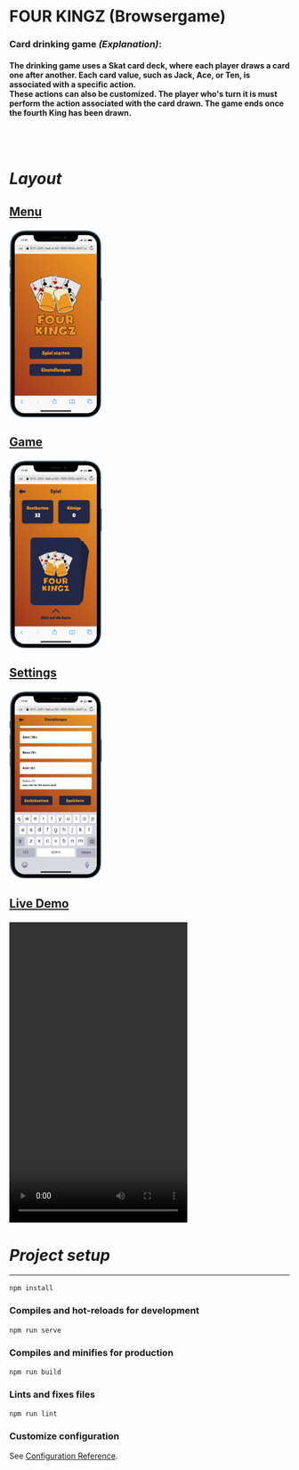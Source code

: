 # **FOUR KINGZ** (Browsergame)
### **Card drinking game** *(Explanation)*:

#### The drinking game uses a Skat card deck, where each player draws a card one after another. Each card value, such as Jack, Ace, or Ten, is associated with a specific action. <br>These actions can also be customized. The player who's turn it is must perform the action associated with the card drawn. The game ends once the **fourth King** has been drawn.
&nbsp;
---

# *Layout*

## <p><ins>Menu</ins></p>

<p>
    <img width="33%" src="src/assets/mobile-view-menu2.0.png">
</p>

## <p ><ins>Game</ins></p>
<p>
    <img width="33%" src="src/assets/mobile-view-game.png">
</p>

## <p><ins>Settings</ins></p>
<p >
    <img width="33%" src="src/assets/mobile-view-settings.png">
</p>

## <p><ins>Live Demo</ins></p>
<p >
    <video width="320" height="540" controls>
        <source src="src/assets/fourKingzDemo.wmv" type="video/wmv">
    </video>
</p>

# *Project setup*
---
```
npm install
```

### Compiles and hot-reloads for development
```
npm run serve
```

### Compiles and minifies for production
```
npm run build
```

### Lints and fixes files
```
npm run lint
```

### Customize configuration
See [Configuration Reference](https://cli.vuejs.org/config/).
